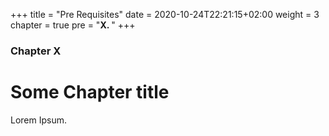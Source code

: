 +++
title = "Pre Requisites"
date = 2020-10-24T22:21:15+02:00
weight = 3
chapter = true
pre = "<b>X. </b>"
+++

### Chapter X

# Some Chapter title

Lorem Ipsum.